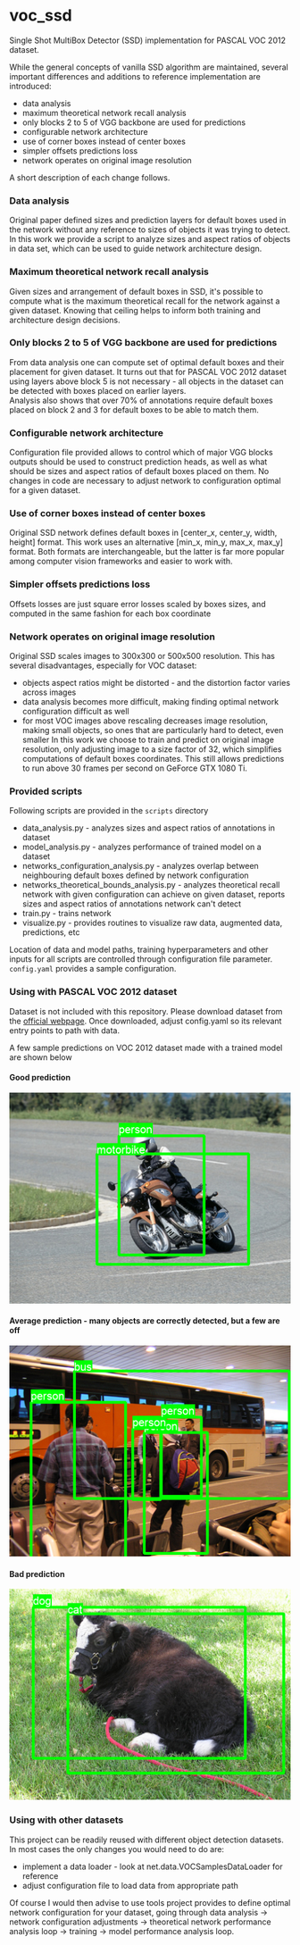 # voc_ssd
Single Shot MultiBox Detector (SSD) implementation for PASCAL VOC 2012 dataset.

While the general concepts of vanilla SSD algorithm are maintained, several important differences and additions to reference implementation are introduced:
- data analysis
- maximum theoretical network recall analysis
- only blocks 2 to 5 of VGG backbone are used for predictions
- configurable network architecture
- use of corner boxes instead of center boxes
- simpler offsets predictions loss
- network operates on original image resolution

A short description of each change follows.

### Data analysis
Original paper defined sizes and prediction layers for default boxes used in the network without any reference to sizes of objects it was trying to detect.
In this work we provide a script to analyze sizes and aspect ratios of objects in data set, which can be used to guide network architecture design. 

### Maximum theoretical network recall analysis
Given sizes and arrangement of default boxes in SSD, it's possible to compute what is the maximum theoretical recall for the network against a given dataset.
Knowing that ceiling helps to inform both training and architecture design decisions.

### Only blocks 2 to 5 of VGG backbone are used for predictions
From data analysis one can compute set of optimal default boxes and their placement for given dataset.
It turns out that for PASCAL VOC 2012 dataset using layers above block 5 is not necessary - all objects in the dataset
can be detected with boxes placed on earlier layers.  
Analysis also shows that over 70% of annotations require default boxes placed on block 2 and 3 for default boxes
to be able to match them.

### Configurable network architecture
Configuration file provided allows to control which of major VGG blocks outputs should be used to construct prediction
heads, as well as what should be sizes and aspect ratios of default boxes placed on them. 
No changes in code are necessary to adjust network to configuration optimal for a given dataset. 

### Use of corner boxes instead of center boxes
Original SSD network defines default boxes in [center_x, center_y, width, height] format.
This work uses an alternative [min_x, min_y, max_x, max_y] format.
Both formats are interchangeable, but the latter is far more popular among computer vision frameworks and easier to work with.

### Simpler offsets predictions loss
Offsets losses are just square error losses scaled by boxes sizes, and computed in the same fashion for each box coordinate

### Network operates on original image resolution
Original SSD scales images to 300x300 or 500x500 resolution.
This has several disadvantages, especially for VOC dataset:
- objects aspect ratios might be distorted - and the distortion factor varies across images 
- data analysis becomes more difficult, making finding optimal network configuration difficult as well
- for most VOC images above rescaling decreases image resolution, making small objects, so ones that are particularly hard to detect, even smaller
In this work we choose to train and predict on original image resolution, only adjusting image to a size factor of 32, which simplifies computations of default boxes coordinates.
This still allows predictions to run above 30 frames per second on GeForce GTX 1080 Ti.

### Provided scripts
Following scripts are provided in the `scripts` directory
- data_analysis.py - analyzes sizes and aspect ratios of annotations in dataset
- model_analysis.py - analyzes performance of trained model on a dataset
- networks_configuration_analysis.py - analyzes overlap between neighbouring default boxes defined by network configuration
- networks_theoretical_bounds_analysis.py - analyzes theoretical recall network with given configuration can achieve on given dataset, reports sizes and aspect ratios of annotations network can't detect
- train.py - trains network
- visualize.py - provides routines to visualize raw data, augmented data, predictions, etc

Location of data and model paths, training hyperparameters and other inputs for all scripts are controlled through configuration file parameter.
`config.yaml` provides a sample configuration.

### Using with PASCAL VOC 2012 dataset

Dataset is not included with this repository. Please download dataset from the [official webpage](http://host.robots.ox.ac.uk/pascal/VOC/voc2012/#devkit).
Once downloaded, adjust config.yaml so its relevant entry points to path with data.

A few sample predictions on VOC 2012 dataset made with a trained model are shown below

#### Good prediction
![alt text](./images/good_prediction.png)  

#### Average prediction - many objects are correctly detected, but a few are off
![alt text](./images/typical_prediction.png)  

#### Bad prediction
![alt text](./images/bad_prediction.png)  

### Using with other datasets

This project can be readily reused with different object detection datasets.
In most cases the only changes you would need to do are:
- implement a data loader - look at net.data.VOCSamplesDataLoader for reference
- adjust configuration file to load data from appropriate path

Of course I would then advise to use tools project provides to define optimal network configuration for your dataset, going through
data analysis -> network configuration adjustments -> theoretical network performance analysis loop -> training -> model performance analysis loop.


